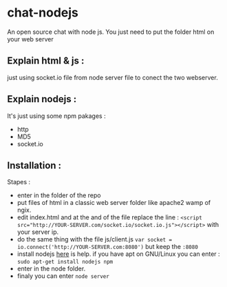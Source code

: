 chat-nodejs
===========

An open source chat with node js. You just need to put the folder html on your web server

Explain html & js :
-------------------
just using socket.io file from node server file to conect the two webserver.

Explain nodejs :
----------------

It's just using some npm pakages :
 * http
 * MD5
 * socket.io


 Installation :
 --------------

 Stapes : 
  * enter in the folder of the repo
  * put files of html in a classic web server folder like apache2 wamp of ngix.
  * edit index.html and at the and of the file replace the line : `<script src="http://YOUR-SERVER.com/socket.io/socket.io.js"></script>` with your server ip.
  * do the same thing with the file js/client.js `var socket = io.connect('http://YOUR-SERVER.com:8080')` but keep the `:8080`
  * install nodejs [here](https://nodejs.org/en/download/) is help. if you have apt on GNU/Linux you can enter : `sudo apt-get install nodejs npm` 
  * enter in the node folder. 
  * finaly you can enter `node server`